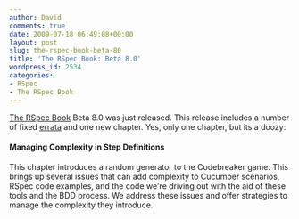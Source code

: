 ```yaml
---
author: David
comments: true
date: 2009-07-18 06:49:08+00:00
layout: post
slug: the-rspec-book-beta-80
title: 'The RSpec Book: Beta 8.0'
wordpress_id: 2534
categories:
- RSpec
- The RSpec Book
---
```


[The RSpec Book](http://pragprog.com/titles/achbd/the-rspec-book) Beta 8.0 was just released. This release includes a number of fixed [errata](http://pragprog.com/titles/achbd/errata) and one new chapter. Yes, only one chapter, but its a doozy:

#### Managing Complexity in Step Definitions
This chapter introduces a random generator to the Codebreaker game. This brings up several issues that can add complexity to Cucumber scenarios, RSpec code examples, and the code we're driving out with the aid of these tools and the BDD process. We address these issues and offer strategies to manage the complexity they introduce.

